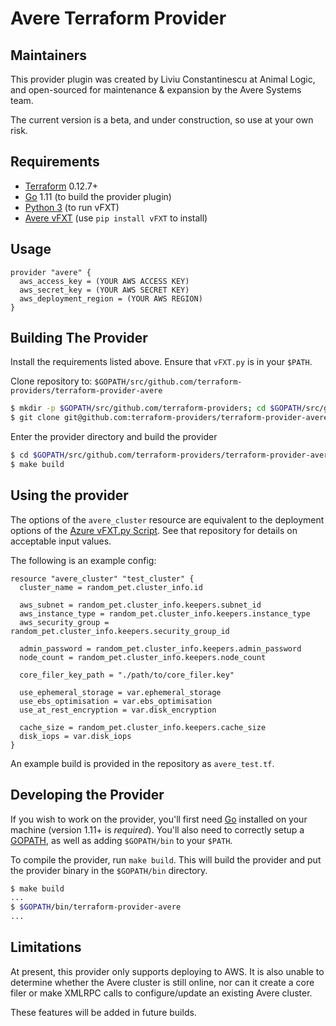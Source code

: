 Avere Terraform Provider
==================

Maintainers
-----------

This provider plugin was created by Liviu Constantinescu at Animal Logic, and open-sourced for maintenance & expansion by the Avere Systems team.

The current version is a beta, and under construction, so use at your own risk.

Requirements
------------

-	[Terraform](https://www.terraform.io/downloads.html) 0.12.7+
-	[Go](https://golang.org/doc/install) 1.11 (to build the provider plugin)
-   [Python 3](https://realpython.com/installing-python/) (to run vFXT)
-   [Avere vFXT](https://pypi.org/project/vFXT/) (use `pip install vFXT` to install)

Usage
---------------------

```
provider "avere" {
  aws_access_key = (YOUR AWS ACCESS KEY)
  aws_secret_key = (YOUR AWS SECRET KEY)
  aws_deployment_region = (YOUR AWS REGION)
}
```

Building The Provider
---------------------

Install the requirements listed above. Ensure that `vFXT.py` is in your `$PATH`.

Clone repository to: `$GOPATH/src/github.com/terraform-providers/terraform-provider-avere`

```sh
$ mkdir -p $GOPATH/src/github.com/terraform-providers; cd $GOPATH/src/github.com/terraform-providers
$ git clone git@github.com:terraform-providers/terraform-provider-avere
```

Enter the provider directory and build the provider

```sh
$ cd $GOPATH/src/github.com/terraform-providers/terraform-provider-avere
$ make build
```

Using the provider
----------------------
The options of the `avere_cluster` resource are equivalent to the deployment options of the [Azure vFXT.py Script](https://github.com/Azure/AvereSDK/blob/master/docs/using_vfxt_py.md). See that repository for details on acceptable input values.

The following is an example config:

```
resource "avere_cluster" "test_cluster" {
  cluster_name = random_pet.cluster_info.id

  aws_subnet = random_pet.cluster_info.keepers.subnet_id
  aws_instance_type = random_pet.cluster_info.keepers.instance_type
  aws_security_group = random_pet.cluster_info.keepers.security_group_id

  admin_password = random_pet.cluster_info.keepers.admin_password
  node_count = random_pet.cluster_info.keepers.node_count

  core_filer_key_path = "./path/to/core_filer.key"

  use_ephemeral_storage = var.ephemeral_storage
  use_ebs_optimisation = var.ebs_optimisation
  use_at_rest_encryption = var.disk_encryption

  cache_size = random_pet.cluster_info.keepers.cache_size
  disk_iops = var.disk_iops
}
```

An example build is provided in the repository as `avere_test.tf`.

Developing the Provider
---------------------------

If you wish to work on the provider, you'll first need [Go](http://www.golang.org) installed on your machine (version 1.11+ is *required*). You'll also need to correctly setup a [GOPATH](http://golang.org/doc/code.html#GOPATH), as well as adding `$GOPATH/bin` to your `$PATH`.

To compile the provider, run `make build`. This will build the provider and put the provider binary in the `$GOPATH/bin` directory.

```sh
$ make build
...
$ $GOPATH/bin/terraform-provider-avere
...
```

Limitations
---------------------------

At present, this provider only supports deploying to AWS. It is also unable to determine whether the Avere cluster is still online, nor can it create a core filer or make XMLRPC calls to configure/update an existing Avere cluster.

These features will be added in future builds.